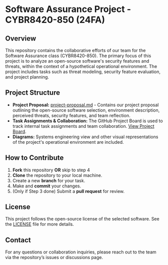 # Software Assurance Project - CYBR8420-850 (24FA)

## Overview
This repository contains the collaborative efforts of our team for the Software Assurance class (CYBR8420-850). The primary focus of this project is to analyze an open-source software's security features and threats, within the context of a hypothetical operational environment. The project includes tasks such as threat modeling, security feature evaluation, and project planning.

## Project Structure
- **Project Proposal:** [project-proposal.md](./project-proposal.md) - Contains our project proposal outlining the open-source software selection, environment description, perceived threats, security features, and team reflection.
- **Task Assignments & Collaboration:** The GitHub Project Board is used to track internal task assignments and team collaboration. [View Project Board](https://github.com/users/mhenke/projects/3).
- **Diagrams:** Systems engineering view and other visual representations of the project's operational environment are included.

## How to Contribute
1. **Fork** this repository **OR** skip to step 4
3. **Clone** the repository to your local machine.
4. Create a new **branch** for your task.
5. Make and **commit** your changes.
6. (Only if Step 3 done) Submit a **pull request** for review.

## License
This project follows the open-source license of the selected software. See the [LICENSE](./LICENSE) file for more details.

## Contact
For any questions or collaboration inquiries, please reach out to the team via the repository’s issues or discussions page.
